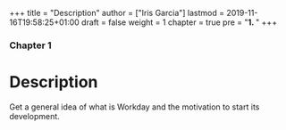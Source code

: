 +++
title = "Description"
author = ["Iris Garcia"]
lastmod = 2019-11-16T19:58:25+01:00
draft = false
weight = 1
chapter = true
pre = "<b>1. </b>"
+++

<h3> Chapter 1 </h3>
<h1>Description</h1>

Get a general idea of what is Workday and the motivation to start its
development.
